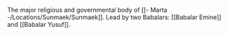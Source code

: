 The major religious and governmental body of [[- Marta -/Locations/Sunmaek/Sunmaek]]. Lead by two Babalars: [[Babalar Emine]] and [[Babalar Yusuf]].

